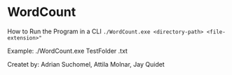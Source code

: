# WordCount

How to Run the Program in a CLI 
`./WordCount.exe <directory-path> <file-extension>"`

Example: ./WordCount.exe TestFolder .txt


Createt by: Adrian Suchomel, Attila Molnar, Jay Quidet
